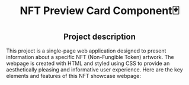 <h1 align="center">NFT Preview Card Component🃏</h1>
<h2 align="center">Project description</h2>

This project is a single-page web application designed to present information about a specific NFT (Non-Fungible Token) artwork. 
The webpage is created with HTML and styled using CSS to provide an aesthetically pleasing and informative user experience. Here are the key elements and features of this NFT showcase webpage:
